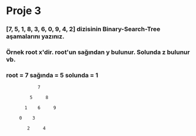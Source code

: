 # Proje 3

### [7, 5, 1, 8, 3, 6, 0, 9, 4, 2] dizisinin Binary-Search-Tree aşamalarını yazınız.

### Örnek root x'dir. root'un sağından y bulunur. Solunda z bulunur vb.

### root = 7 sağında = 5  solunda = 1


                7
                 
             5     8
                   
           1    6     9
            
         0    3
                
            2     4